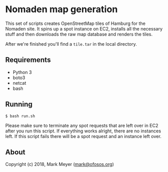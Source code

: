 # Nomaden map generation

This set of scripts creates OpenStreetMap tiles of Hamburg for the Nomaden site. It spins up a spot instance on EC2, installs all the necessary stuff and then downloads the raw map database and renders the tiles.

After we're finished you'll find a `tile.tar` in the local directory.

## Requirements

 - Python 3
 - boto3
 - netcat
 - bash
 
## Running

```
$ bash run.sh
```

Please make sure to terminate any spot requests that are left over in EC2 after you run this script. If everything works alright, there are no instances left. If this script fails there will be a spot request and an instance left over.

## About

Copyright (c) 2018, Mark Meyer (mark@ofosos.org)
